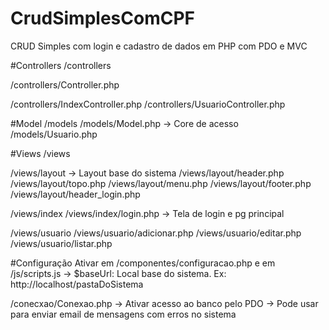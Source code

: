 # CrudSimplesComCPF
CRUD Simples com login e cadastro de dados em PHP com PDO e MVC

#Controllers
/controllers

/controllers/Controller.php

/controllers/IndexController.php
/controllers/UsuarioController.php

#Model
/models
/models/Model.php -> Core de acesso
/models/Usuario.php

#Views
/views

/views/layout -> Layout base do sistema
/views/layout/header.php
/views/layout/topo.php
/views/layout/menu.php
/views/layout/footer.php
/views/layout/header_login.php

/views/index
/views/index/login.php -> Tela de login e pg principal

/views/usuario
/views/usuario/adicionar.php
/views/usuario/editar.php
/views/usuario/listar.php

#Configuração
Ativar em /componentes/configuracao.php e em /js/scripts.js 
-> $baseUrl: Local base do sistema. Ex: http://localhost/pastaDoSistema

/conecxao/Conexao.php
-> Ativar acesso ao banco pelo PDO
-> Pode usar para enviar email de mensagens com erros no sistema


